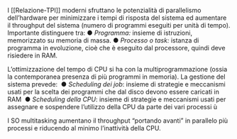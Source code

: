 I [[Relazione-TPI]] moderni sfruttano le potenzialità di parallelismo dell’hardware per minimizzare i tempi di risposta del sistema ed aumentare il throughput del sistema (numero di programmi eseguiti per unità di tempo).
Importante distinguere tra:
● *Programma:* insieme di istruzioni, memorizzato su memoria di massa.
● *Processo o task:* istanza di programma in evoluzione, cioè che è eseguito dal processore, quindi deve risiedere in RAM.

L’ottimizzazione del tempo di CPU si ha con la multiprogrammazione (ossia la contemporanea presenza di più programmi in memoria). La gestione del sistema prevede:
 ● *Scheduling dei job*: insieme di strategie e meccanismi usati per la scelta dei programmi che dal disco devono essere caricati in RAM 
● *Scheduling della CPU*: insieme di strategie e meccanismi usati per assegnare e sospendere l’utilizzo della CPU da parte dei vari processi ù

I SO multitasking aumentano il throughput “portando avanti” in parallelo più processi e riducendo al minimo l’inattività della CPU.